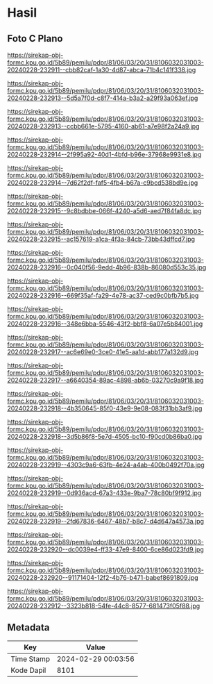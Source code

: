 # Hasil

## Foto C Plano

https://sirekap-obj-formc.kpu.go.id/5b89/pemilu/pdpr/81/06/03/20/31/8106032031003-20240228-232911--cbb82caf-1a30-4d87-abca-71b4c141f338.jpg

https://sirekap-obj-formc.kpu.go.id/5b89/pemilu/pdpr/81/06/03/20/31/8106032031003-20240228-232913--5d5a7f0d-c8f7-414a-b3a2-a29f93a063ef.jpg

https://sirekap-obj-formc.kpu.go.id/5b89/pemilu/pdpr/81/06/03/20/31/8106032031003-20240228-232913--ccbb661e-5795-4160-ab61-a7e98f2a24a9.jpg

https://sirekap-obj-formc.kpu.go.id/5b89/pemilu/pdpr/81/06/03/20/31/8106032031003-20240228-232914--2f995a92-40d1-4bfd-b96e-37968e9931e8.jpg

https://sirekap-obj-formc.kpu.go.id/5b89/pemilu/pdpr/81/06/03/20/31/8106032031003-20240228-232914--7d62f2df-faf5-4fb4-b67a-c9bcd538bd9e.jpg

https://sirekap-obj-formc.kpu.go.id/5b89/pemilu/pdpr/81/06/03/20/31/8106032031003-20240228-232915--9c8bdbbe-066f-4240-a5d6-aed7f84fa8dc.jpg

https://sirekap-obj-formc.kpu.go.id/5b89/pemilu/pdpr/81/06/03/20/31/8106032031003-20240228-232915--ac157619-a1ca-4f3a-84cb-73bb43dffcd7.jpg

https://sirekap-obj-formc.kpu.go.id/5b89/pemilu/pdpr/81/06/03/20/31/8106032031003-20240228-232916--0c040f56-9edd-4b96-838b-86080d553c35.jpg

https://sirekap-obj-formc.kpu.go.id/5b89/pemilu/pdpr/81/06/03/20/31/8106032031003-20240228-232916--669f35af-fa29-4e78-ac37-ced9c0bfb7b5.jpg

https://sirekap-obj-formc.kpu.go.id/5b89/pemilu/pdpr/81/06/03/20/31/8106032031003-20240228-232916--348e6bba-5546-43f2-bbf8-6a07e5b84001.jpg

https://sirekap-obj-formc.kpu.go.id/5b89/pemilu/pdpr/81/06/03/20/31/8106032031003-20240228-232917--ac6e69e0-3ce0-41e5-aa1d-abb177a132d9.jpg

https://sirekap-obj-formc.kpu.go.id/5b89/pemilu/pdpr/81/06/03/20/31/8106032031003-20240228-232917--a6640354-89ac-4898-ab6b-03270c9a9f18.jpg

https://sirekap-obj-formc.kpu.go.id/5b89/pemilu/pdpr/81/06/03/20/31/8106032031003-20240228-232918--4b350645-85f0-43e9-9e08-083f31bb3af9.jpg

https://sirekap-obj-formc.kpu.go.id/5b89/pemilu/pdpr/81/06/03/20/31/8106032031003-20240228-232918--3d5b86f8-5e7d-4505-bc10-f90cd0b86ba0.jpg

https://sirekap-obj-formc.kpu.go.id/5b89/pemilu/pdpr/81/06/03/20/31/8106032031003-20240228-232919--4303c9a6-63fb-4e24-a4ab-400b0492f70a.jpg

https://sirekap-obj-formc.kpu.go.id/5b89/pemilu/pdpr/81/06/03/20/31/8106032031003-20240228-232919--0d936acd-67a3-433e-9ba7-78c80bf9f912.jpg

https://sirekap-obj-formc.kpu.go.id/5b89/pemilu/pdpr/81/06/03/20/31/8106032031003-20240228-232919--2fd67836-6467-48b7-b8c7-d4d647a4573a.jpg

https://sirekap-obj-formc.kpu.go.id/5b89/pemilu/pdpr/81/06/03/20/31/8106032031003-20240228-232920--dc0039e4-ff33-47e9-8400-6ce86d023fd9.jpg

https://sirekap-obj-formc.kpu.go.id/5b89/pemilu/pdpr/81/06/03/20/31/8106032031003-20240228-232920--91171404-12f2-4b76-b471-babef8691809.jpg

https://sirekap-obj-formc.kpu.go.id/5b89/pemilu/pdpr/81/06/03/20/31/8106032031003-20240228-232912--3323b818-54fe-44c8-8577-681473f05f88.jpg


## Metadata

| Key        | Value               |
| ---------- | ------------------- |
| Time Stamp | 2024-02-29 00:03:56 |
| Kode Dapil | 8101                |



